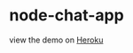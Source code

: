 # node-chat-app
view the demo on <a href="https://cryptic-cliffs-86302.herokuapp.com" target="_blank">Heroku</a>
